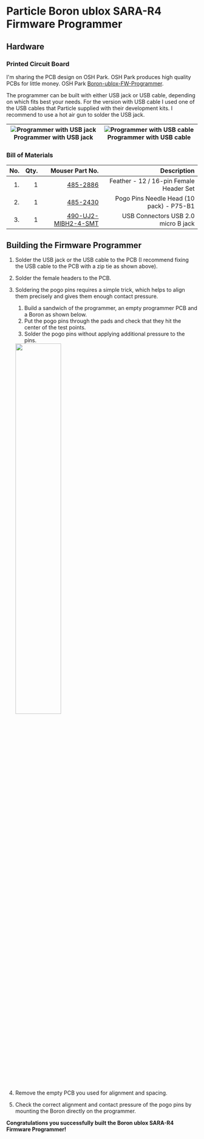 # Particle Boron ublox SARA-R4 Firmware Programmer 

## Hardware
### Printed Circuit Board 
I'm sharing the PCB design on  OSH Park. OSH Park produces high quality PCBs for little money. 
OSH Park [Boron-ublox-FW-Programmer](https://oshpark.com/shared_projects/7IBDIvOl).

The programmer can be built with either USB jack or USB cable, depending on which fits best your needs. For the version with USB cable I used one of the USB cables that Particle supplied with their development kits. I recommend to use a hot air gun to solder the USB jack.


![Programmer with USB jack](Hardware/Doc/Images/Boron_FW_Progr_01.JPG) Programmer with USB jack | ![Programmer with USB cable](Hardware/Doc/Images/Boron_FW_Progr_02.JPG) Programmer with USB cable |
|:---:|:---:| 

### Bill of Materials

| No. | Qty. | Mouser Part No.                                                                | Description                              |
| --: | ----:| ------------------------------------------------------------------------------:| ----------------------------------------:|
| 1.  |    1 | [485-2886](https://www.mouser.ch/ProductDetail/Adafruit/2886)                  | Feather - 12 / 16-pin Female Header Set  |
| 2.  |    1 | [485-2430](https://www.mouser.ch/ProductDetail/Adafruit/2430)                  | Pogo Pins Needle Head (10 pack) - P75-B1 |
| 3.  |    1 | [490-UJ2-MIBH2-4-SMT](https://www.mouser.ch/ProductDetail/490-UJ2-MIBH2-4-SMT) | USB Connectors USB 2.0 micro B jack      |

## Building the Firmware Programmer

1. Solder the USB jack or the USB cable to the PCB (I recommend fixing the USB cable to the PCB with a zip tie as shown above). 
2. Solder the female headers to the PCB. 
3. Soldering the pogo pins requires a simple trick, which helps to align them precisely and gives them enough contact pressure. 
	1. Build a sandwich of the programmer, an empty programmer PCB and a Boron as shown below.
	2. Put the pogo pins through the pads and check that they hit the center of the test points. 
	3. Solder the pogo pins without applying additional pressure to the pins.
	
	<img src="Hardware/Doc/Images/Boron_FW_Progr_04.JPG" width="50%">
	
4. Remove the empty PCB you used for alignment and spacing.
5. Check the correct alignment and contact pressure of the pogo pins by mounting the Boron directly on the programmer.

**Congratulations you successfully built the Boron ublox SARA-R4 Firmware Programmer!**

